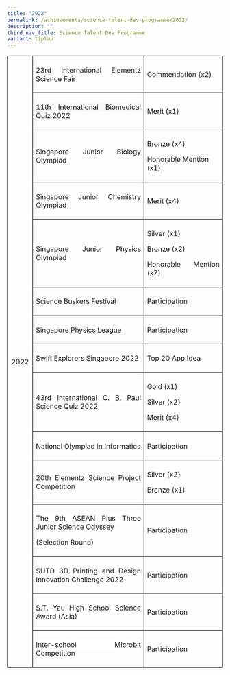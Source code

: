 ```yaml
---
title: "2022"
permalink: /achievements/science-talent-dev-programme/2022/
description: ""
third_nav_title: Science Talent Dev Programme
variant: tiptap
---
```

<table style="border-collapse:collapse;mso-table-layout-alt:fixed;border:none;
 mso-border-alt:solid black 1.0pt;mso-yfti-tbllook:1536;mso-padding-alt:0in 5.4pt 0in 5.4pt;
 mso-border-insideh:1.0pt solid black;mso-border-insidev:1.0pt solid black" width="624" cellpadding="0" cellspacing="0" border="1" class="MsoNormalTable"><tbody><tr style="mso-yfti-irow:0;mso-yfti-firstrow:yes;height:21.0pt"><td style="width:.5in;border:solid black 1.0pt;
  padding:5.0pt 5.0pt 5.0pt 5.0pt;height:21.0pt" rowspan="15" width="48"><p style="text-align:center;line-height:normal;
  mso-pagination:none" align="center" class="MsoNormal"><span lang="EN">2022</span></p></td><td style="width:273.0pt;border:solid black 1.0pt;border-left:none;
  mso-border-left-alt:solid black 1.0pt;padding:5.0pt 5.0pt 5.0pt 5.0pt;
  height:21.0pt" width="364"><p style="text-align:justify;line-height:normal;mso-pagination:
  none" class="MsoNormal"><span lang="EN">23rd International Elementz Science Fair</span></p></td><td style="width:159.0pt;border:solid black 1.0pt;border-left:none;
  mso-border-left-alt:solid black 1.0pt;padding:5.0pt 5.0pt 5.0pt 5.0pt;
  height:21.0pt" width="212"><p style="line-height:normal;mso-pagination:none" class="MsoNormal"><span lang="EN">Commendation (x2)</span></p></td></tr><tr style="mso-yfti-irow:1;height:21.0pt"><td style="width:273.0pt;border-top:none;border-left:none;
  border-bottom:solid black 1.0pt;border-right:solid black 1.0pt;mso-border-top-alt:
  solid black 1.0pt;mso-border-left-alt:solid black 1.0pt;padding:5.0pt 5.0pt 5.0pt 5.0pt;
  height:21.0pt" width="364"><p style="text-align:justify;line-height:normal;mso-pagination:
  none" class="MsoNormal"><span style="color:#17191E;background:#FAFAFA" lang="EN">11th International Biomedical Quiz 2022</span><span style="font-size:12.0pt" lang="EN"></span></p></td><td style="width:159.0pt;border-top:none;border-left:none;
  border-bottom:solid black 1.0pt;border-right:solid black 1.0pt;mso-border-top-alt:
  solid black 1.0pt;mso-border-left-alt:solid black 1.0pt;padding:5.0pt 5.0pt 5.0pt 5.0pt;
  height:21.0pt" width="212"><p style="line-height:normal;mso-pagination:none" class="MsoNormal"><span lang="EN">Merit (x1)</span></p></td></tr><tr style="mso-yfti-irow:2;height:21.0pt"><td style="width:273.0pt;border-top:none;border-left:none;
  border-bottom:solid black 1.0pt;border-right:solid black 1.0pt;mso-border-top-alt:
  solid black 1.0pt;mso-border-left-alt:solid black 1.0pt;padding:5.0pt 5.0pt 5.0pt 5.0pt;
  height:21.0pt" width="364"><p style="text-align:justify;line-height:normal;mso-pagination:
  none" class="MsoNormal"><span lang="EN">Singapore Junior Biology Olympiad</span></p></td><td style="width:159.0pt;border-top:none;border-left:none;
  border-bottom:solid black 1.0pt;border-right:solid black 1.0pt;mso-border-top-alt:
  solid black 1.0pt;mso-border-left-alt:solid black 1.0pt;padding:5.0pt 5.0pt 5.0pt 5.0pt;
  height:21.0pt" width="212"><p style="line-height:normal;mso-pagination:none" class="MsoNormal"><span lang="EN">Bronze (x4)</span></p><p style="line-height:normal;mso-pagination:none" class="MsoNormal"><span lang="EN">Honorable Mention (x1)</span></p></td></tr><tr style="mso-yfti-irow:3;height:27.5pt"><td style="width:273.0pt;border-top:none;border-left:none;
  border-bottom:solid black 1.0pt;border-right:solid black 1.0pt;mso-border-top-alt:
  solid black 1.0pt;mso-border-left-alt:solid black 1.0pt;padding:5.0pt 5.0pt 5.0pt 5.0pt;
  height:27.5pt" width="364"><p style="text-align:justify;line-height:normal;mso-pagination:
  none" class="MsoNormal"><span lang="EN">Singapore Junior Chemistry Olympiad</span></p></td><td style="width:159.0pt;border-top:none;border-left:none;
  border-bottom:solid black 1.0pt;border-right:solid black 1.0pt;mso-border-top-alt:
  solid black 1.0pt;mso-border-left-alt:solid black 1.0pt;padding:5.0pt 5.0pt 5.0pt 5.0pt;
  height:27.5pt" width="212"><p style="text-align:justify;line-height:normal;mso-pagination:
  none" class="MsoNormal"><span lang="EN">Merit (x4)</span></p></td></tr><tr style="mso-yfti-irow:4;height:27.5pt"><td style="width:273.0pt;border-top:none;border-left:none;
  border-bottom:solid black 1.0pt;border-right:solid black 1.0pt;mso-border-top-alt:
  solid black 1.0pt;mso-border-left-alt:solid black 1.0pt;padding:5.0pt 5.0pt 5.0pt 5.0pt;
  height:27.5pt" width="364"><p style="text-align:justify;line-height:normal;mso-pagination:
  none" class="MsoNormal"><span lang="EN">Singapore Junior Physics Olympiad</span></p></td><td style="width:159.0pt;border-top:none;border-left:none;
  border-bottom:solid black 1.0pt;border-right:solid black 1.0pt;mso-border-top-alt:
  solid black 1.0pt;mso-border-left-alt:solid black 1.0pt;padding:5.0pt 5.0pt 5.0pt 5.0pt;
  height:27.5pt" width="212"><p style="text-align:justify;line-height:normal;mso-pagination:
  none" class="MsoNormal"><span lang="EN">Silver (x1)</span></p><p style="text-align:justify;line-height:normal;mso-pagination:
  none" class="MsoNormal"><span lang="EN">Bronze (x2)</span></p><p style="text-align:justify;line-height:normal;mso-pagination:
  none" class="MsoNormal"><span lang="EN">Honorable Mention (x7)</span></p></td></tr><tr style="mso-yfti-irow:5;height:27.5pt"><td style="width:273.0pt;border-top:none;border-left:none;
  border-bottom:solid black 1.0pt;border-right:solid black 1.0pt;mso-border-top-alt:
  solid black 1.0pt;mso-border-left-alt:solid black 1.0pt;padding:5.0pt 5.0pt 5.0pt 5.0pt;
  height:27.5pt" width="364"><p style="text-align:justify;line-height:normal;mso-pagination:
  none" class="MsoNormal"><span lang="EN">Science Buskers Festival</span></p></td><td style="width:159.0pt;border-top:none;border-left:none;
  border-bottom:solid black 1.0pt;border-right:solid black 1.0pt;mso-border-top-alt:
  solid black 1.0pt;mso-border-left-alt:solid black 1.0pt;padding:5.0pt 5.0pt 5.0pt 5.0pt;
  height:27.5pt" width="212"><p style="text-align:justify;line-height:normal;mso-pagination:
  none" class="MsoNormal"><span lang="EN">Participation</span></p></td></tr><tr style="mso-yfti-irow:6;height:27.5pt"><td style="width:273.0pt;border-top:none;border-left:none;
  border-bottom:solid black 1.0pt;border-right:solid black 1.0pt;mso-border-top-alt:
  solid black 1.0pt;mso-border-left-alt:solid black 1.0pt;padding:5.0pt 5.0pt 5.0pt 5.0pt;
  height:27.5pt" width="364"><p style="text-align:justify;line-height:normal;mso-pagination:
  none" class="MsoNormal"><span lang="EN">Singapore Physics League</span></p></td><td style="width:159.0pt;border-top:none;border-left:none;
  border-bottom:solid black 1.0pt;border-right:solid black 1.0pt;mso-border-top-alt:
  solid black 1.0pt;mso-border-left-alt:solid black 1.0pt;padding:5.0pt 5.0pt 5.0pt 5.0pt;
  height:27.5pt" width="212"><p style="text-align:justify;line-height:normal;mso-pagination:
  none" class="MsoNormal"><span lang="EN">Participation</span></p></td></tr><tr style="mso-yfti-irow:7;height:27.5pt"><td style="width:273.0pt;border-top:none;border-left:none;
  border-bottom:solid black 1.0pt;border-right:solid black 1.0pt;mso-border-top-alt:
  solid black 1.0pt;mso-border-left-alt:solid black 1.0pt;padding:5.0pt 5.0pt 5.0pt 5.0pt;
  height:27.5pt" width="364"><p style="text-align:justify;line-height:normal;mso-pagination:
  none" class="MsoNormal"><span style="background:white;mso-highlight:white" lang="EN">Swift Explorers Singapore 2022</span><span style="font-size:12.0pt" lang="EN"></span></p></td><td style="width:159.0pt;border-top:none;border-left:none;
  border-bottom:solid black 1.0pt;border-right:solid black 1.0pt;mso-border-top-alt:
  solid black 1.0pt;mso-border-left-alt:solid black 1.0pt;padding:5.0pt 5.0pt 5.0pt 5.0pt;
  height:27.5pt" width="212"><p style="text-align:justify;line-height:normal;mso-pagination:
  none" class="MsoNormal"><span lang="EN">Top 20 App Idea</span></p></td></tr><tr style="mso-yfti-irow:8;height:27.5pt"><td style="width:273.0pt;border-top:none;border-left:none;
  border-bottom:solid black 1.0pt;border-right:solid black 1.0pt;mso-border-top-alt:
  solid black 1.0pt;mso-border-left-alt:solid black 1.0pt;padding:5.0pt 5.0pt 5.0pt 5.0pt;
  height:27.5pt" width="364"><p style="text-align:justify;line-height:normal;mso-pagination:
  none" class="MsoNormal"><span style="background:white;mso-highlight:white" lang="EN">43rd International C. B. Paul Science Quiz 2022</span><span lang="EN"></span></p></td><td style="width:159.0pt;border-top:none;border-left:none;
  border-bottom:solid black 1.0pt;border-right:solid black 1.0pt;mso-border-top-alt:
  solid black 1.0pt;mso-border-left-alt:solid black 1.0pt;padding:5.0pt 5.0pt 5.0pt 5.0pt;
  height:27.5pt" width="212"><p style="text-align:justify;line-height:normal;mso-pagination:
  none" class="MsoNormal"><span lang="EN">Gold (x1)</span></p><p style="text-align:justify;line-height:normal;mso-pagination:
  none" class="MsoNormal"><span lang="EN">Silver (x2)</span></p><p style="text-align:justify;line-height:normal;mso-pagination:
  none" class="MsoNormal"><span lang="EN">Merit (x4)</span></p></td></tr><tr style="mso-yfti-irow:9;height:27.5pt"><td style="width:273.0pt;border-top:none;border-left:none;
  border-bottom:solid black 1.0pt;border-right:solid black 1.0pt;mso-border-top-alt:
  solid black 1.0pt;mso-border-left-alt:solid black 1.0pt;padding:5.0pt 5.0pt 5.0pt 5.0pt;
  height:27.5pt" width="364"><p style="text-align:justify;line-height:normal;mso-pagination:
  none" class="MsoNormal"><span style="background:white;mso-highlight:white" lang="EN">National Olympiad in Informatics</span><span style="font-size:12.0pt" lang="EN"></span></p></td><td style="width:159.0pt;border-top:none;border-left:none;
  border-bottom:solid black 1.0pt;border-right:solid black 1.0pt;mso-border-top-alt:
  solid black 1.0pt;mso-border-left-alt:solid black 1.0pt;padding:5.0pt 5.0pt 5.0pt 5.0pt;
  height:27.5pt" width="212"><p style="text-align:justify;line-height:normal;mso-pagination:
  none" class="MsoNormal"><span lang="EN">Participation</span></p></td></tr><tr style="mso-yfti-irow:10;height:27.5pt"><td style="width:273.0pt;border-top:none;border-left:none;
  border-bottom:solid black 1.0pt;border-right:solid black 1.0pt;mso-border-top-alt:
  solid black 1.0pt;mso-border-left-alt:solid black 1.0pt;padding:5.0pt 5.0pt 5.0pt 5.0pt;
  height:27.5pt" width="364"><p style="text-align:justify;line-height:normal;mso-pagination:
  none" class="MsoNormal"><span lang="EN">20th Elementz Science Project Competition</span></p></td><td style="width:159.0pt;border-top:none;border-left:none;
  border-bottom:solid black 1.0pt;border-right:solid black 1.0pt;mso-border-top-alt:
  solid black 1.0pt;mso-border-left-alt:solid black 1.0pt;padding:5.0pt 5.0pt 5.0pt 5.0pt;
  height:27.5pt" width="212"><p style="text-align:justify;line-height:normal;mso-pagination:
  none" class="MsoNormal"><span lang="EN">Silver (x2)</span></p><p style="text-align:justify;line-height:normal;mso-pagination:
  none" class="MsoNormal"><span lang="EN">Bronze (x1)</span></p></td></tr><tr style="mso-yfti-irow:11;height:27.5pt"><td style="width:273.0pt;border-top:none;border-left:none;
  border-bottom:solid black 1.0pt;border-right:solid black 1.0pt;mso-border-top-alt:
  solid black 1.0pt;mso-border-left-alt:solid black 1.0pt;padding:5.0pt 5.0pt 5.0pt 5.0pt;
  height:27.5pt" width="364"><p style="text-align:justify;line-height:normal;mso-pagination:
  none" class="MsoNormal"><span style="background:white;mso-highlight:white" lang="EN">The 9th ASEAN Plus Three Junior Science Odyssey</span></p><p style="text-align:justify;line-height:normal;mso-pagination:
  none" class="MsoNormal"><span style="background:white;mso-highlight:white" lang="EN">(Selection Round)</span><span style="font-size:12.0pt" lang="EN"></span></p></td><td style="width:159.0pt;border-top:none;border-left:none;
  border-bottom:solid black 1.0pt;border-right:solid black 1.0pt;mso-border-top-alt:
  solid black 1.0pt;mso-border-left-alt:solid black 1.0pt;padding:5.0pt 5.0pt 5.0pt 5.0pt;
  height:27.5pt" width="212"><p style="text-align:justify;line-height:normal;mso-pagination:
  none" class="MsoNormal"><span lang="EN">Participation</span></p></td></tr><tr style="mso-yfti-irow:12;height:27.5pt"><td style="width:273.0pt;border-top:none;border-left:none;
  border-bottom:solid black 1.0pt;border-right:solid black 1.0pt;mso-border-top-alt:
  solid black 1.0pt;mso-border-left-alt:solid black 1.0pt;padding:5.0pt 5.0pt 5.0pt 5.0pt;
  height:27.5pt" width="364"><p style="text-align:justify;line-height:normal;mso-pagination:
  none" class="MsoNormal"><span style="background:white;mso-highlight:white" lang="EN">SUTD 3D Printing and Design Innovation Challenge 2022</span><span style="font-size:12.0pt;background:white;mso-highlight:white" lang="EN"></span></p></td><td style="width:159.0pt;border-top:none;border-left:none;
  border-bottom:solid black 1.0pt;border-right:solid black 1.0pt;mso-border-top-alt:
  solid black 1.0pt;mso-border-left-alt:solid black 1.0pt;padding:5.0pt 5.0pt 5.0pt 5.0pt;
  height:27.5pt" width="212"><p style="text-align:justify;line-height:normal;mso-pagination:
  none" class="MsoNormal"><span lang="EN">Participation</span></p></td></tr><tr style="mso-yfti-irow:13;height:27.5pt"><td style="width:273.0pt;border-top:none;border-left:none;
  border-bottom:solid black 1.0pt;border-right:solid black 1.0pt;mso-border-top-alt:
  solid black 1.0pt;mso-border-left-alt:solid black 1.0pt;padding:5.0pt 5.0pt 5.0pt 5.0pt;
  height:27.5pt" width="364"><p style="text-align:justify;line-height:normal;mso-pagination:
  none" class="MsoNormal"><span style="background:white;mso-highlight:white" lang="EN">S.T. Yau High School Science Award (Asia)</span><span style="font-size:12.0pt;
  background:white;mso-highlight:white" lang="EN"></span></p></td><td style="width:159.0pt;border-top:none;border-left:none;
  border-bottom:solid black 1.0pt;border-right:solid black 1.0pt;mso-border-top-alt:
  solid black 1.0pt;mso-border-left-alt:solid black 1.0pt;padding:5.0pt 5.0pt 5.0pt 5.0pt;
  height:27.5pt" width="212"><p style="text-align:justify;line-height:normal;mso-pagination:
  none" class="MsoNormal"><span lang="EN">Participation</span></p></td></tr><tr style="mso-yfti-irow:14;mso-yfti-lastrow:yes;height:27.5pt"><td style="width:273.0pt;border-top:none;border-left:none;
  border-bottom:solid black 1.0pt;border-right:solid black 1.0pt;mso-border-top-alt:
  solid black 1.0pt;mso-border-left-alt:solid black 1.0pt;padding:5.0pt 5.0pt 5.0pt 5.0pt;
  height:27.5pt" width="364"><p style="text-align:justify;line-height:normal;mso-pagination:
  none" class="MsoNormal"><span style="background:white;mso-highlight:white" lang="EN">Inter-school Microbit Competition</span></p></td><td style="width:159.0pt;border-top:none;border-left:none;
  border-bottom:solid black 1.0pt;border-right:solid black 1.0pt;mso-border-top-alt:
  solid black 1.0pt;mso-border-left-alt:solid black 1.0pt;padding:5.0pt 5.0pt 5.0pt 5.0pt;
  height:27.5pt" width="212"><p style="text-align:justify;line-height:normal;mso-pagination:
  none" class="MsoNormal"><span lang="EN">Participation</span></p></td></tr></tbody></table>